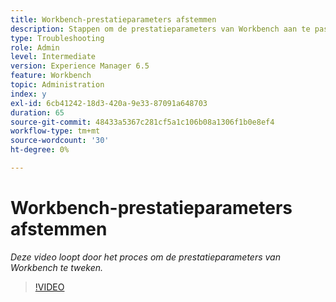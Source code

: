 ```yaml
---
title: Workbench-prestatieparameters afstemmen
description: Stappen om de prestatieparameters van Workbench aan te passen
type: Troubleshooting
role: Admin
level: Intermediate
version: Experience Manager 6.5
feature: Workbench
topic: Administration
index: y
exl-id: 6cb41242-18d3-420a-9e33-87091a648703
duration: 65
source-git-commit: 48433a5367c281cf5a1c106b08a1306f1b0e8ef4
workflow-type: tm+mt
source-wordcount: '30'
ht-degree: 0%

---
```


# Workbench-prestatieparameters afstemmen

*Deze video loopt door het proces om de prestatieparameters van Workbench te tweken.*

>[!VIDEO](https://video.tv.adobe.com/v/335511?quality=12&learn=on)
